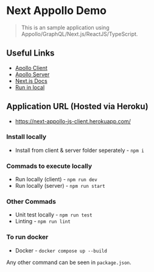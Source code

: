 # Next Appollo Demo

> This is an sample application using Appollo/GraphQL/Next.js/ReactJS/TypeScript.

## Useful Links
* [Apollo Client](https://www.apollographql.com/docs/react/)
* [Apollo Server](https://www.apollographql.com/docs/apollo-server/)
* [Next.js Docs](https://nextjs.org/docs/getting-started)
* [Run in local](http://localhost:3000)

## Application URL (Hosted via Heroku)
* https://next-appollo-js-client.herokuapp.com/

### Install locally

* Install from client & server folder seperately - `npm i`


### Commads to execute locally

* Run locally (client) - `npm run dev`
* Run locally (server) - `npm run start`

### Other Commads 
* Unit test locally - `npm run test`
* Linting - `npm run lint`

### To run docker 
* Docker - `docker compose up --build`

Any other command can be seen in `package.json`.

